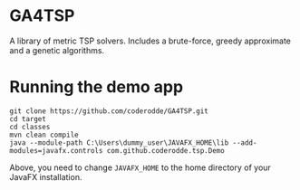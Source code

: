 # GA4TSP
A library of metric TSP solvers. Includes a brute-force, greedy approximate and a genetic algorithms.

# Running the demo app

    git clone https://github.com/coderodde/GA4TSP.git
    cd target
    cd classes
    mvn clean compile
    java --module-path C:\Users\dummy_user\JAVAFX_HOME\lib --add-modules=javafx.controls com.github.coderodde.tsp.Demo
    
Above, you need to change `JAVAFX_HOME` to the home directory of your JavaFX installation.
